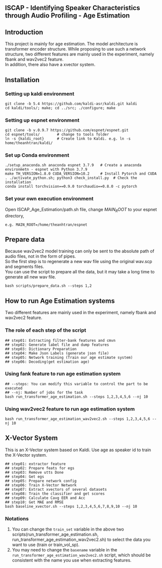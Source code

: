 ## ISCAP - Identifying Speaker Characteristics through Audio Profiling - Age Estimation

## Introduction
This project is mainly for age estimation. The model architecture is transformer encoder structure.
While proposing to use such a network structure, two different features are mainly used in the experiment, namely fbank and wav2vec2 feature.\
In addition, there also have a xvector system.

## Installation
### Setting up kaldi environment
```
git clone -b 5.4 https://github.com/kaldi-asr/kaldi.git kaldi
cd kaldi/tools/; make; cd ../src; ./configure; make
```
### Setting up espnet environment
```
git clone -b v.0.9.7 https://github.com/espnet/espnet.git
cd espnet/tools/        # change to tools folder
ln -s {kaldi_root}      # Create link to Kaldi. e.g. ln -s home/theanhtran/kaldi/
```
### Set up Conda environment
```
./setup_anaconda.sh anaconda espnet 3.7.9   # Create a anaconda environmetn - espnet with Python 3.7.9
make TH_VERSION=1.8.0 CUDA_VERSION=10.2     # Install Pytorch and CUDA
. ./activate_python.sh; python3 check_install.py  # Check the installation
conda install torchvision==0.9.0 torchaudio==0.8.0 -c pytorch
```
### Set your own execution environment
Open ISCAP_Age_Estimation/path.sh file, change $MAIN_ROOT$ to your espnet directory, 
```
e.g. MAIN_ROOT=/home/theanhtran/espnet
```
## Prepare data
Because wav2vec2 model training can only be sent to the absolute path of audio files, not in the form of pipes.\
So the first step is to regenerate a new wav file using the original wav.scp and segments files.\
You can use the script to prepare all the data, but it may take a long time to generate all new wav file.

 ```
 bash scripts/prepare_data.sh --steps 1,2
 ```

## How to run Age Estimation systems
Two different features are mainly used in the experiment, namely fbank and wav2vec2 feature.

### The role of each step of the script
```
## step01: Extracting filter-bank features and cmvn
## step02: Generate label file and dump features
## step03: Dictionary Preparation
## step04: Make Json Labels (generate json file)
## step05: Network training (Train our age estimate system)
## step06: Decoding(get estimation age)
```

### Using fank feature to run age estimation system
```
## --steps: You can modify this variable to control the part to be executed
## --nj: Number of jobs for the task
bash run_transformer_age_estimation.sh --steps 1,2,3,4,5,6 --nj 10
```

### Using wav2vec2 feature to run age estimation system
```
bash run_transformer_age_estimation_wav2vec2.sh --steps 1,2,3,4,5,6 --nj 10
```

## X-Vector System
This is an X-Vector system based on Kaldi.
Use age as speaker id to train the X-Vector system.
```
## step01: extractor feature
## step02: Prepare feats for egs
## step03: Remove utts Done
## step04: Get egs
## step05: Prepare network config
## step06: Train X-Vector Network
## step07: Extract xvectors of several datasets
## step08: Train the classifier and get scores
## step09: Calculate Cavg EER and Acc
## step10: Get MAE and RMSE 
bash baseline_xvector.sh --steps 1,2,3,4,5,6,7,8,9,10 --nj 10
```


### Notations
1. You can change the ```train_set``` variable in the above two scripts(run_transformer_age_estimation.sh, run_transformer_age_estimation_wav2vec2.sh) to select the data you want to use (train or train_vol_sp).
2. You may need to change the ```basename``` variable in the ```run_transformer_age_estimation_wav2vec2.sh``` script, which should be consistent with the name you use when extracting features.

